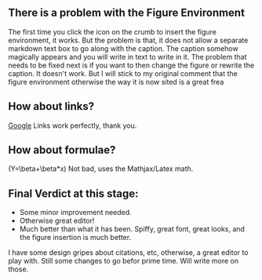 ## There is a problem with the Figure Environment
The first time you click the icon on the crumb to insert the figure environment, it works. But the problem is that, it does not allow a separate markdown text box to go along with the caption. The caption somehow magically appears and you will write in text to write in it. The problem that needs to be fixed next is if you want to then change the figure or rewrite the caption. It doesn't work. But I will stick to my original comment that the figure environment otherwise the way it is now sited is a great frea

## How about links?
[Google](http://www.google.com)
Links work perfectly, thank you.

## How about formulae?

\(Y=\beta+\beta*x\)
Not bad, uses the Mathjax/Latex math. 

## Final Verdict at this stage:
- Some minor improvement needed.
- Otherwise great editor!
- Much better than what it has been. Spiffy, great font, great looks, and the figure insertion is much better.

I have some design gripes about citations, etc, otherwise, a great editor to play with. Still some changes to go befor prime time. Will write more on those.

